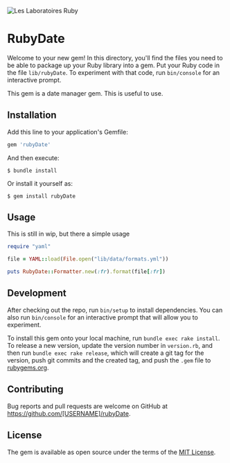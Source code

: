 ![Les Laboratoires Ruby](https://invidget.switchblade.xyz/4P7XcmbDnt)


# RubyDate

Welcome to your new gem! In this directory, you'll find the files you need to be able to package up your Ruby library into a gem. Put your Ruby code in the file `lib/rubyDate`. To experiment with that code, run `bin/console` for an interactive prompt.

This gem is a date manager gem. This is useful to use.
## Installation

Add this line to your application's Gemfile:

```ruby
gem 'rubyDate'
```

And then execute:

    $ bundle install

Or install it yourself as:

    $ gem install rubyDate

## Usage

This is still in wip, but there a simple usage 
```rb
require "yaml"

file = YAML::load(File.open("lib/data/formats.yml"))

puts RubyDate::Formatter.new(:fr).format(file[:fr])
```
## Development

After checking out the repo, run `bin/setup` to install dependencies. You can also run `bin/console` for an interactive prompt that will allow you to experiment.

To install this gem onto your local machine, run `bundle exec rake install`. To release a new version, update the version number in `version.rb`, and then run `bundle exec rake release`, which will create a git tag for the version, push git commits and the created tag, and push the `.gem` file to [rubygems.org](https://rubygems.org).

## Contributing

Bug reports and pull requests are welcome on GitHub at https://github.com/[USERNAME]/rubyDate.

## License

The gem is available as open source under the terms of the [MIT License](https://opensource.org/licenses/MIT).
